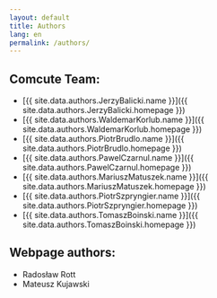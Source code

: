 ```yaml
---
layout: default
title: Authors
lang: en
permalink: /authors/
---
```


## Comcute Team:

- [{{ site.data.authors.JerzyBalicki.name }}]({{ site.data.authors.JerzyBalicki.homepage }})
- [{{ site.data.authors.WaldemarKorlub.name }}]({{ site.data.authors.WaldemarKorlub.homepage }})
- [{{ site.data.authors.PiotrBrudlo.name }}]({{ site.data.authors.PiotrBrudlo.homepage }})
- [{{ site.data.authors.PawelCzarnul.name }}]({{ site.data.authors.PawelCzarnul.homepage }})
- [{{ site.data.authors.MariuszMatuszek.name }}]({{ site.data.authors.MariuszMatuszek.homepage }})
- [{{ site.data.authors.PiotrSzpryngier.name }}]({{ site.data.authors.PiotrSzpryngier.homepage }})
- [{{ site.data.authors.TomaszBoinski.name }}]({{ site.data.authors.TomaszBoinski.homepage }})

## Webpage authors:

- Radosław Rott
- Mateusz Kujawski

